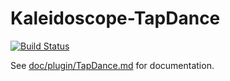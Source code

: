 # Kaleidoscope-TapDance

[![Build Status][travis:image]][travis:status]

 [travis:image]: https://travis-ci.org/keyboardio/Kaleidoscope-TapDance.svg?branch=master
 [travis:status]: https://travis-ci.org/keyboardio/Kaleidoscope-TapDance

See [doc/plugin/TapDance.md](doc/plugin/TapDance.md) for documentation.
